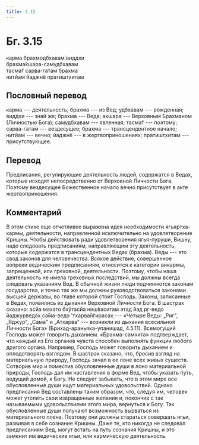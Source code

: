 ```yaml
---
title: 3.15
---
```


# Бг. 3.15
карма брахмодбхавам̇ виддхи<br/>
брахма̄кшара-самудбхавам<br/>
тасма̄т сарва-гатам̇ брахма<br/>
нитйам̇ йаджн̃е пратишт̣хитам
## Пословный перевод

карма --- деятельность; брахма --- из Вед; удбхавам --- рожденная;
виддхи --- знай же; брахма --- Веда; акшара --- Верховным Брахманом
(Личностью Бога); самудбхавам --- явленная; тасма̄т --- поэтому;
сарва-гатам --- вездесущее; брахма --- трансцендентное начало; нитйам
--- вечно; йаджн̃е --- в жертвоприношениях; пратишт̣хитам ---
присутствующее.

## Перевод

Предписания, регулирующие деятельность людей, содержатся в Ведах,
которые исходят непосредственно от Верховной Личности Бога. Поэтому
вездесущее Божественное начало вечно присутствует в акте
жертвоприношения.

## Комментарий

В этом стихе еще отчетливее выражена идея необходимости ягьяртха-кармы,
деятельности, направленной исключительно на удовлетворение Кришны. Чтобы
действовать ради удовлетворения ягья-пуруши, Вишну, надо следовать
предписаниям, направляющим эту деятельность, которые содержатся в
трансцендентных Ведах (брахма). Веды --- это свод законов для
человечества. Всякое действие, совершенное вопреки ведическим
предписаниям, относится к категории викармы, запрещенной, или греховной,
деятельности. Поэтому, чтобы наша деятельность не имела греховных
последствий, мы должны всегда следовать указаниям Вед. В обычной жизни
люди подчиняются законам государства, и точно так же мы должны
руководствоваться законами высшей державы, во главе которой стоит
Господь. Законы, записанные в Ведах, появились из дыхания Верховной
Личности Бога. В шастрах сказано: асйа махато бхӯтасйа ниш́васитам этад
йад р̣г-ведо йаджурведах̣ са̄ма-ведо 'тхарва̄н̇гирасах̣ --- «Четыре Веды:
„Риг", „Яджур", „Сама" и „Атхарва" --- возникли из дыхания всесильной
Личности Бога» (Брихад-араньяка-упанишад, 4.5.11). Всемогущий Господь
может говорить дыханием. «Брахма-самхита» подтверждает, что каждый из
Его органов чувств способен выполнять функции любого другого органа.
Например, Господь может говорить дыханием и оплодотворять взглядом. В
шастрах сказано, что, бросив взгляд на материальную природу, Господь
зачал в ее лоне всех живых существ. Сотворив мир и поместив
обусловленные души в лоно материальной природы, Господь дал им
наставления в форме Вед, чтобы указать путь, ведущий домой, к Богу. Не
следует забывать, что в этом мире все обусловленные души ищут
материальных удовольствий. Однако предписания Вед составлены таким
образом, что, следуя им, человек может утолить свои извращенные желания
и, покончив с так называемыми удовольствиями этого мира, вернуться к
Богу. Так обусловленные души получают возможность вырваться из
материального плена. Поэтому они должны стараться совершать ягьи,
развивая в себе сознание Кришны. Даже те, кто никогда не следовал
предписаниям Вед, могут встать на путь сознания Кришны, и это заменит им
ведические ягьи, или кармическую деятельность.
